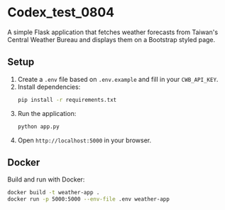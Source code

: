 # Codex_test_0804

A simple Flask application that fetches weather forecasts from Taiwan's Central Weather Bureau and displays them on a Bootstrap styled page.

## Setup

1. Create a `.env` file based on `.env.example` and fill in your `CWB_API_KEY`.
2. Install dependencies:
   ```bash
   pip install -r requirements.txt
   ```
3. Run the application:
   ```bash
   python app.py
   ```
4. Open `http://localhost:5000` in your browser.

## Docker

Build and run with Docker:

```bash
docker build -t weather-app .
docker run -p 5000:5000 --env-file .env weather-app
```
